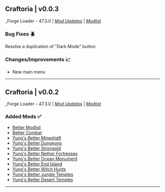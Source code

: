 ## Craftoria | v0.0.3

_Forge Loader - 47.3.0 | _[Mod Updates](https://github.com/NovaRichCraftStudios/NovaRichCraft-Mod/blob/main/modupdate.md)_ | _[Modlist](https://github.com/NovaRichCraftStudios/NovaRichCraft-Mod/blob/main/modlist.md)_

### Bug Fixes 🪲
Resolve a duplication of "Dark Mode" button

### Changes/Improvements 📈
* New main menu
---
## Craftoria | v0.0.2

_Forge Loader - 47.3.0 | _[Mod Updates](https://github.com/NovaRichCraftStudios/NovaRichCraft-Mod/blob/main/modupdate.md)_ | _[Modlist](https://github.com/NovaRichCraftStudios/NovaRichCraft-Mod/blob/main/modlist.md)_

### Added Mods ✅

* [Better Modlist](https://www.curseforge.com/minecraft/mc-mods/better-modlist-neoforge)
* [Better Combat ](https://www.curseforge.com/minecraft/mc-mods/better-combat-by-daedelus)
* [Yung's Better Mineshaft](https://www.curseforge.com/minecraft/mc-mods/yungs-better-mineshafts-forge)
* [Yung's Better Dungeons](https://www.curseforge.com/minecraft/mc-mods/yungs-better-dungeons)
* [Yung's Better Strongold](https://www.curseforge.com/minecraft/mc-mods/yungs-better-strongholds)
* [Yung's Better Nether Fortresses](https://www.curseforge.com/minecraft/mc-mods/yungs-better-nether-fortresses)
* [Yung's Better Ocean Monument](https://www.curseforge.com/minecraft/mc-mods/yungs-better-ocean-monuments)
* [Yung's Better End Island](https://www.curseforge.com/minecraft/mc-mods/yungs-better-end-island)
* [Yung's Better Witch Hunts](https://www.curseforge.com/minecraft/mc-mods/yungs-better-witch-huts)
* [Yung's Better Jungle Temples ](https://www.curseforge.com/minecraft/mc-mods/yungs-better-jungle-temples)
* [Yung's Better Desert Temples](https://www.curseforge.com/minecraft/mc-mods/yungs-better-desert-temples)
  
---
